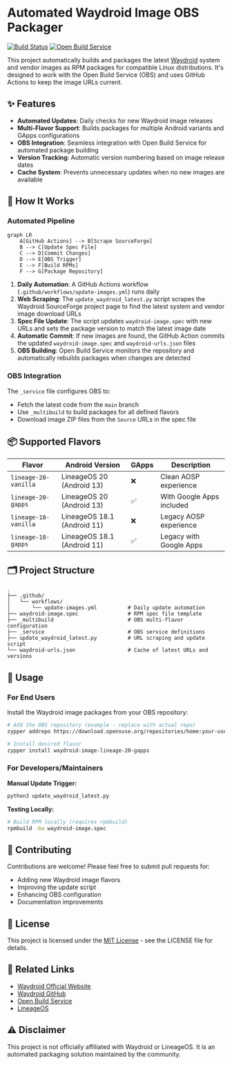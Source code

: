 # Automated Waydroid Image OBS Packager

[![Build Status](https://img.shields.io/github/actions/workflow/status/itachi-re/waydroid-image-obs-packager/update-images.yml?style=flat-square)](https://github.com/itachi-re/waydroid-image-obs/actions)
[![Open Build Service](https://img.shields.io/badge/OBS-Package-blue?style=flat-square&logo=openbuildservice)](https://build.opensuse.org/package/show/home:itachi_re/waydroid-image)

This project automatically builds and packages the latest [Waydroid](https://waydro.id/) system and vendor images as RPM packages for compatible Linux distributions. It's designed to work with the Open Build Service (OBS) and uses GitHub Actions to keep the image URLs current.

## ✨ Features

- **Automated Updates**: Daily checks for new Waydroid image releases
- **Multi-Flavor Support**: Builds packages for multiple Android variants and GApps configurations
- **OBS Integration**: Seamless integration with Open Build Service for automated package building
- **Version Tracking**: Automatic version numbering based on image release dates
- **Cache System**: Prevents unnecessary updates when no new images are available

## 🚀 How It Works

### Automated Pipeline

```mermaid
graph LR
    A[GitHub Actions] --> B[Scrape SourceForge]
    B --> C[Update Spec File]
    C --> D[Commit Changes]
    D --> E[OBS Trigger]
    E --> F[Build RPMs]
    F --> G[Package Repository]
```

1. **Daily Automation**: A GitHub Actions workflow (`.github/workflows/update-images.yml`) runs daily
2. **Web Scraping**: The `update_waydroid_latest.py` script scrapes the Waydroid SourceForge project page to find the latest system and vendor image download URLs
3. **Spec File Update**: The script updates `waydroid-image.spec` with new URLs and sets the package version to match the latest image date
4. **Automatic Commit**: If new images are found, the GitHub Action commits the updated `waydroid-image.spec` and `waydroid-urls.json` files
5. **OBS Building**: Open Build Service monitors the repository and automatically rebuilds packages when changes are detected

### OBS Integration

The `_service` file configures OBS to:
- Fetch the latest code from the `main` branch
- Use `_multibuild` to build packages for all defined flavors
- Download image ZIP files from the `Source` URLs in the spec file

## 📦 Supported Flavors

| Flavor | Android Version | GApps | Description |
|--------|----------------|-------|-------------|
| `lineage-20-vanilla` | LineageOS 20 (Android 13) | ❌ | Clean AOSP experience |
| `lineage-20-gapps` | LineageOS 20 (Android 13) | ✅ | With Google Apps included |
| `lineage-18-vanilla` | LineageOS 18.1 (Android 11) | ❌ | Legacy AOSP experience |
| `lineage-18-gapps` | LineageOS 18.1 (Android 11) | ✅ | Legacy with Google Apps |

## 🗂️ Project Structure

```
.
├── .github/
│   └── workflows/
│       └── update-images.yml          # Daily update automation
├── waydroid-image.spec                # RPM spec file template
├── _multibuild                        # OBS multi-flavor configuration
├── _service                           # OBS service definitions
├── update_waydroid_latest.py          # URL scraping and update script
└── waydroid-urls.json                 # Cache of latest URLs and versions
```

## 🔧 Usage

### For End Users

Install the Waydroid image packages from your OBS repository:

```bash
# Add the OBS repository (example - replace with actual repo)
zypper addrepo https://download.opensuse.org/repositories/home:your-username/Your_Distribution/ your-waydroid

# Install desired flavor
zypper install waydroid-image-lineage-20-gapps
```

### For Developers/Maintainers

**Manual Update Trigger:**
```bash
python3 update_waydroid_latest.py
```

**Testing Locally:**
```bash
# Build RPM locally (requires rpmbuild)
rpmbuild -ba waydroid-image.spec
```

## 🤝 Contributing

Contributions are welcome! Please feel free to submit pull requests for:

- Adding new Waydroid image flavors
- Improving the update script
- Enhancing OBS configuration
- Documentation improvements

## 📄 License

This project is licensed under the [MIT License](LICENSE) - see the LICENSE file for details.

## 🔗 Related Links

- [Waydroid Official Website](https://waydro.id/)
- [Waydroid GitHub](https://github.com/waydroid/waydroid)
- [Open Build Service](https://openbuildservice.org/)
- [LineageOS](https://lineageos.org/)

## ⚠️ Disclaimer

This project is not officially affiliated with Waydroid or LineageOS. It is an automated packaging solution maintained by the community.
